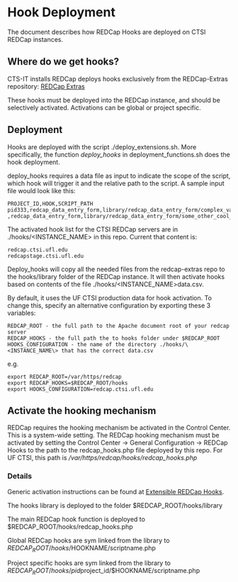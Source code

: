# Hook Deployment

The document describes how REDCap Hooks are deployed on CTSI REDCap instances.

## Where do we get hooks?

CTS-IT installs REDCap deploys hooks exclusively from the REDCap-Extras repository:
[REDCap Extras](https://github.com/ctsit/redcap-extras.git)

These hooks must be deployed into the REDCap instance, and should be selectively
activated. Activations can be global or project specific.

## Deployment

Hooks are deployed with the script ./deploy_extensions.sh.  More specifically,
the function _deploy\_hooks_ in deployment_functions.sh does the hook
deployment.

deploy_hooks requires a data file as input to indicate the scope of the
script, which hook will trigger it and the relative path to the script. A
sample input file would look like this:

    PROJECT_ID,HOOK,SCRIPT_PATH
    pid333,redcap_data_entry_form,library/redcap_data_entry_form/complex_validation.php
    ,redcap_data_entry_form,library/redcap_data_entry_form/some_other_cool_feature.php

The activated hook list for the CTSI REDCap servers are in ./hooks/\<INSTANCE_NAME\> in this repo. Current that content is:

    redcap.ctsi.ufl.edu
    redcapstage.ctsi.ufl.edu

Deploy_hooks will copy all the needed files from the redcap-extras repo to
the hooks/library folder of the REDCap instance. It will then activate hooks based on contents of the file ./hooks/\<INSTANCE_NAME\>data.csv.

By default, it uses the UF CTSI production data for hook activation. To change this, specify an alternative configuration by exporting these 3 variables:

    REDCAP_ROOT - the full path to the Apache document root of your redcap server
    REDCAP_HOOKS - the full path the to hooks folder under $REDCAP_ROOT
    HOOKS_CONFIGURATION - the name of the directory ./hooks/\<INSTANCE_NAME\> that has the correct data.csv

e.g.

    export REDCAP_ROOT=/var/https/redcap
    export REDCAP_HOOKS=$REDCAP_ROOT/hooks
    export HOOKS_CONFIGURATION=redcap.ctsi.ufl.edu


## Activate the hooking mechanism

REDCap requires the hooking mechanism be activated in the Control Center.
This is a system-wide setting.  The REDCap hooking mechanism must be activated
by setting the Control Center -> General Configuration -> REDCap Hooks to the path to the redcap\_hooks.php file deployed by this repo.  For UF CTSI, this path is _/var/https/redcap/hooks/redcap\_hooks.php_


### Details

Generic activation instructions can be found at [Extensible REDCap
Hooks](https://github.com/ctsit/redcap-extras/blob/develop/hooks/README.md).

The hooks library is deployed to the folder $REDCAP_ROOT/hooks/library

The main REDCap hook function is deployed to $REDCAP_ROOT/hooks/redcap\_hooks.php

Global REDCap hooks are sym linked from the library to $REDCAP_ROOT/hooks/$HOOKNAME/scriptname.php

Project specific hooks are sym linked from the library to $REDCAP_ROOT/hooks/pid$project\_id/$HOOKNAME/scriptname.php
